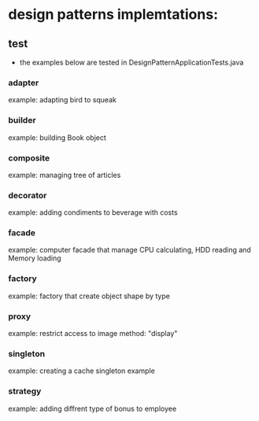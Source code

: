 # design patterns implemtations:

## test
- the examples below are tested in DesignPatternApplicationTests.java

### adapter
example: adapting bird to squeak

### builder
example: building Book object


### composite
example: managing tree of articles 

### decorator
example: adding condiments to beverage with costs

### facade
example: computer facade that manage CPU calculating, HDD reading and Memory loading

### factory
example: factory that create object shape by type
### proxy
example: restrict access to image method: "display"

### singleton
example: creating a cache singleton example

### strategy
example: adding diffrent type of bonus to employee


